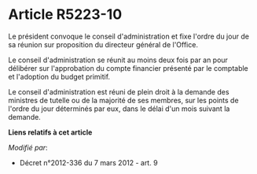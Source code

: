# Article R5223-10

Le président convoque le conseil d'administration et fixe l'ordre du jour de sa réunion sur proposition du directeur général
de l'Office.

Le conseil d'administration se réunit au moins deux fois par an pour délibérer sur l'approbation du compte financier présenté
par le comptable et l'adoption du budget primitif.

Le conseil d'administration est réuni de plein droit à la demande des ministres de tutelle ou de la majorité de ses membres,
sur les points de l'ordre du jour déterminés par eux, dans le délai d'un mois suivant la demande.

**Liens relatifs à cet article**

_Modifié par_:

  - Décret n°2012-336 du 7 mars 2012 - art. 9
